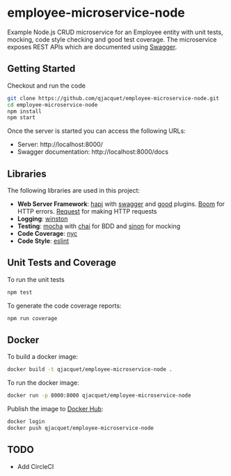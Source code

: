 # employee-microservice-node

Example Node.js CRUD microservice for an Employee entity with unit tests, mocking, code style checking and good test coverage. The microservice exposes REST APIs which are documented using [Swagger](http://swagger.io/).

## Getting Started

Checkout and run the code
```bash
git clone https://github.com/qjacquet/employee-microservice-node.git
cd employee-microservice-node
npm install
npm start
```

Once the server is started you can access the following URLs:
* Server: http://localhost:8000/
* Swagger documentation: http://localhost:8000/docs

## Libraries

The following libraries are used in this project:

- **Web Server Framework**: [hapi](https://hapijs.com/) with [swagger](https://github.com/glennjones/hapi-swagger) and [good](https://github.com/hapijs/good) plugins. [Boom](https://github.com/hapijs/boom) for HTTP errors. [Request](https://github.com/request/request) for making HTTP requests
- **Logging**: [winston](https://github.com/winstonjs/winston)
- **Testing**: [mocha](https://mochajs.org/) with [chai](http://chaijs.com/) for BDD and [sinon](http://sinonjs.org/) for mocking
- **Code Coverage**: [nyc](https://github.com/istanbuljs/nyc)
- **Code Style**: [eslint](http://eslint.org/)


## Unit Tests and Coverage

To run the unit tests
```bash
npm test
```

To generate the code coverage reports:
```bash
npm run coverage
```

## Docker
To build a docker image:
```bash
docker build -t qjacquet/employee-microservice-node .
```

To run the docker image:
```bash
docker run -p 8000:8000 qjacquet/employee-microservice-node
```

Publish the image to [Docker Hub](https://hub.docker.com/):
```bash
docker login
docker push qjacquet/employee-microservice-node
```

## TODO
- Add CircleCI
